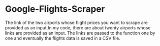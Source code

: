 # Google-Flights-Scraper
The link of the two airports whose flight prices you want to scrape are provided as an input.In my code, there are about twenty airports whose links are provided as an input. The links are passed to the function one by one and eventually the flights data is saved in a CSV file.
